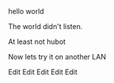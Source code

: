hello world

The world didn't listen.

At least not hubot

Now lets try it on another LAN

Edit
Edit
Edit
Edit
Edit
